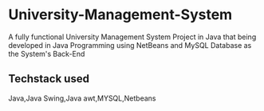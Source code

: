 # University-Management-System
A fully functional University Management System Project in Java that being developed in Java Programming using NetBeans and MySQL Database as the System's Back-End


Techstack used
---------------
Java,Java Swing,Java awt,MYSQL,Netbeans

